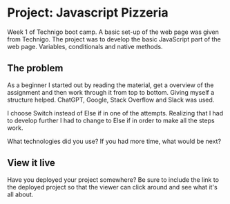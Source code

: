 # Project: Javascript Pizzeria

Week 1 of Technigo boot camp. A basic set-up of the web page was given from Technigo. The project was to develop the basic JavaScript part of the web page. Variables, conditionals and native methods.

## The problem

As a beginner I started out by reading the material, get a overview of the assignment and then work through it from top to bottom. Giving myself a structure helped. ChatGPT, Google, Stack Overflow and Slack was used. 

I choose Switch instead of Else if in one of the attempts. Realizing that I had to develop further I had to change to Else if in order to make all the steps work.

What technologies did you use? If you had more time, what would be next?

## View it live

Have you deployed your project somewhere? Be sure to include the link to the deployed project so that the viewer can click around and see what it's all about.

